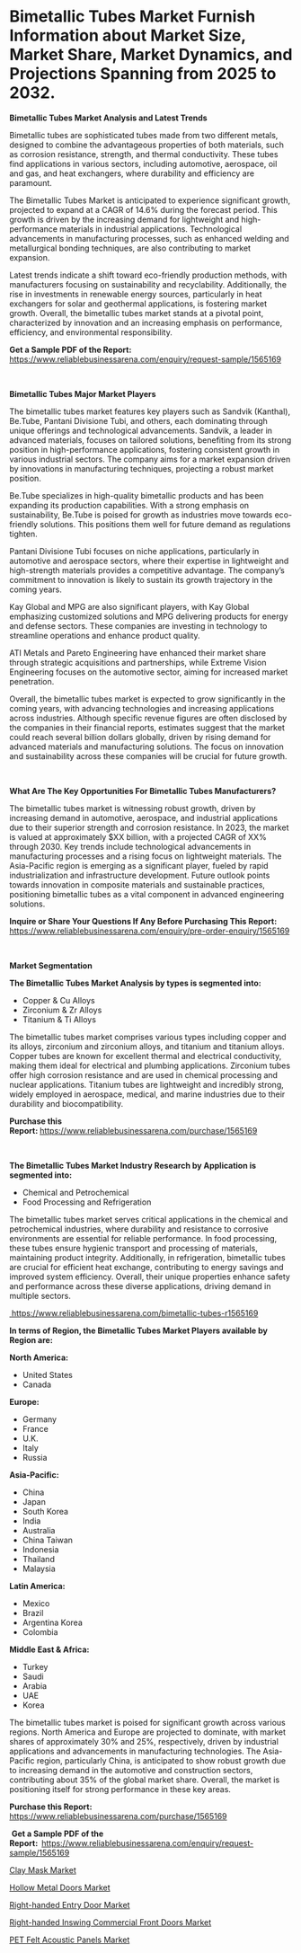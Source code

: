 <p><h1>Bimetallic Tubes Market Furnish Information about Market Size, Market Share, Market Dynamics, and Projections Spanning from 2025 to 2032.</h1></p><p><strong>Bimetallic Tubes Market Analysis and Latest Trends</strong></p>
<p><p>Bimetallic tubes are sophisticated tubes made from two different metals, designed to combine the advantageous properties of both materials, such as corrosion resistance, strength, and thermal conductivity. These tubes find applications in various sectors, including automotive, aerospace, oil and gas, and heat exchangers, where durability and efficiency are paramount.</p><p>The Bimetallic Tubes Market is anticipated to experience significant growth, projected to expand at a CAGR of 14.6% during the forecast period. This growth is driven by the increasing demand for lightweight and high-performance materials in industrial applications. Technological advancements in manufacturing processes, such as enhanced welding and metallurgical bonding techniques, are also contributing to market expansion.</p><p>Latest trends indicate a shift toward eco-friendly production methods, with manufacturers focusing on sustainability and recyclability. Additionally, the rise in investments in renewable energy sources, particularly in heat exchangers for solar and geothermal applications, is fostering market growth. Overall, the bimetallic tubes market stands at a pivotal point, characterized by innovation and an increasing emphasis on performance, efficiency, and environmental responsibility.</p></p>
<p><strong>Get a Sample PDF of the Report:&nbsp;</strong> <a href="https://www.reliablebusinessarena.com/enquiry/request-sample/1565169?utm_campaign=1990&utm_medium=2&utm_source=Github&utm_content=ia&utm_term=30012025&utm_id=bimetallic-tubes">https://www.reliablebusinessarena.com/enquiry/request-sample/1565169</a></p>
<p>&nbsp;</p>
<p><strong>Bimetallic Tubes Major Market Players</strong></p>
<p><p>The bimetallic tubes market features key players such as Sandvik (Kanthal), Be.Tube, Pantani Divisione Tubi, and others, each dominating through unique offerings and technological advancements. Sandvik, a leader in advanced materials, focuses on tailored solutions, benefiting from its strong position in high-performance applications, fostering consistent growth in various industrial sectors. The company aims for a market expansion driven by innovations in manufacturing techniques, projecting a robust market position.</p><p>Be.Tube specializes in high-quality bimetallic products and has been expanding its production capabilities. With a strong emphasis on sustainability, Be.Tube is poised for growth as industries move towards eco-friendly solutions. This positions them well for future demand as regulations tighten.</p><p>Pantani Divisione Tubi focuses on niche applications, particularly in automotive and aerospace sectors, where their expertise in lightweight and high-strength materials provides a competitive advantage. The company’s commitment to innovation is likely to sustain its growth trajectory in the coming years.</p><p>Kay Global and MPG are also significant players, with Kay Global emphasizing customized solutions and MPG delivering products for energy and defense sectors. These companies are investing in technology to streamline operations and enhance product quality.</p><p>ATI Metals and Pareto Engineering have enhanced their market share through strategic acquisitions and partnerships, while Extreme Vision Engineering focuses on the automotive sector, aiming for increased market penetration.</p><p>Overall, the bimetallic tubes market is expected to grow significantly in the coming years, with advancing technologies and increasing applications across industries. Although specific revenue figures are often disclosed by the companies in their financial reports, estimates suggest that the market could reach several billion dollars globally, driven by rising demand for advanced materials and manufacturing solutions. The focus on innovation and sustainability across these companies will be crucial for future growth.</p></p>
<p>&nbsp;</p>
<p><strong>What Are The Key Opportunities For Bimetallic Tubes Manufacturers?</strong></p>
<p><p>The bimetallic tubes market is witnessing robust growth, driven by increasing demand in automotive, aerospace, and industrial applications due to their superior strength and corrosion resistance. In 2023, the market is valued at approximately $XX billion, with a projected CAGR of XX% through 2030. Key trends include technological advancements in manufacturing processes and a rising focus on lightweight materials. The Asia-Pacific region is emerging as a significant player, fueled by rapid industrialization and infrastructure development. Future outlook points towards innovation in composite materials and sustainable practices, positioning bimetallic tubes as a vital component in advanced engineering solutions.</p></p>
<p><strong>Inquire or Share Your Questions If Any Before Purchasing This Report:</strong> <a href="https://www.reliablebusinessarena.com/enquiry/pre-order-enquiry/1565169?utm_campaign=1990&utm_medium=2&utm_source=Github&utm_content=ia&utm_term=30012025&utm_id=bimetallic-tubes">https://www.reliablebusinessarena.com/enquiry/pre-order-enquiry/1565169</a></p>
<p>&nbsp;</p>
<p><strong>Market Segmentation</strong></p>
<p><strong>The Bimetallic Tubes Market Analysis by types is segmented into:</strong></p>
<p><ul><li>Copper & Cu Alloys</li><li>Zirconium & Zr Alloys</li><li>Titanium & Ti Alloys</li></ul></p>
<p><p>The bimetallic tubes market comprises various types including copper and its alloys, zirconium and zirconium alloys, and titanium and titanium alloys. Copper tubes are known for excellent thermal and electrical conductivity, making them ideal for electrical and plumbing applications. Zirconium tubes offer high corrosion resistance and are used in chemical processing and nuclear applications. Titanium tubes are lightweight and incredibly strong, widely employed in aerospace, medical, and marine industries due to their durability and biocompatibility.</p></p>
<p><strong>Purchase this Report:&nbsp;</strong><a href="https://www.reliablebusinessarena.com/purchase/1565169?utm_campaign=1990&utm_medium=2&utm_source=Github&utm_content=ia&utm_term=30012025&utm_id=bimetallic-tubes">https://www.reliablebusinessarena.com/purchase/1565169</a></p>
<p>&nbsp;</p>
<p><strong>The Bimetallic Tubes Market Industry Research by Application is segmented into:</strong></p>
<p><ul><li>Chemical and Petrochemical</li><li>Food Processing and Refrigeration</li></ul></p>
<p><p>The bimetallic tubes market serves critical applications in the chemical and petrochemical industries, where durability and resistance to corrosive environments are essential for reliable performance. In food processing, these tubes ensure hygienic transport and processing of materials, maintaining product integrity. Additionally, in refrigeration, bimetallic tubes are crucial for efficient heat exchange, contributing to energy savings and improved system efficiency. Overall, their unique properties enhance safety and performance across these diverse applications, driving demand in multiple sectors.</p></p>
<p><a href="https://www.reliablebusinessarena.com/bimetallic-tubes-r1565169?utm_campaign=1990&utm_medium=2&utm_source=Github&utm_content=ia&utm_term=30012025&utm_id=bimetallic-tubes">&nbsp;https://www.reliablebusinessarena.com/bimetallic-tubes-r1565169</a></p>
<p><strong>In terms of Region, the Bimetallic Tubes Market Players available by Region are:</strong></p>
<p>
    <p> <strong> North America: </strong>
        <ul>
            <li>United States</li>
            <li>Canada</li>
        </ul>
        </p> 
    <p> <strong> Europe: </strong>
        <ul>
            <li>Germany</li>
            <li>France</li>
            <li>U.K.</li>
            <li>Italy</li>
            <li>Russia</li>
        </ul>
        </p> 
    <p> <strong> Asia-Pacific: </strong>
        <ul>
            <li>China</li>
            <li>Japan</li>
            <li>South Korea</li>
            <li>India</li>
            <li>Australia</li>
            <li>China Taiwan</li>
            <li>Indonesia</li>
            <li>Thailand</li>
            <li>Malaysia</li>
        </ul>
        </p> 
    <p> <strong> Latin America: </strong>
        <ul>
            <li>Mexico</li>
            <li>Brazil</li>
            <li>Argentina Korea</li>
            <li>Colombia</li>
        </ul>
        </p> 
    <p> <strong> Middle East & Africa: </strong>
        <ul>
            <li>Turkey</li>
            <li>Saudi</li>
            <li>Arabia</li>
            <li>UAE</li>
            <li>Korea</li>
        </ul>
    </p>
    </p>
<p><p>The bimetallic tubes market is poised for significant growth across various regions. North America and Europe are projected to dominate, with market shares of approximately 30% and 25%, respectively, driven by industrial applications and advancements in manufacturing technologies. The Asia-Pacific region, particularly China, is anticipated to show robust growth due to increasing demand in the automotive and construction sectors, contributing about 35% of the global market share. Overall, the market is positioning itself for strong performance in these key areas.</p></p>
<p><strong>Purchase this Report: </strong><a href="https://www.reliablebusinessarena.com/purchase/1565169?utm_campaign=1990&utm_medium=2&utm_source=Github&utm_content=ia&utm_term=30012025&utm_id=bimetallic-tubes">https://www.reliablebusinessarena.com/purchase/1565169</a></p>
<p>&nbsp;<strong>Get a Sample PDF of the Report:&nbsp;&nbsp;</strong><a href="https://www.reliablebusinessarena.com/enquiry/request-sample/1565169?utm_campaign=1990&utm_medium=2&utm_source=Github&utm_content=ia&utm_term=30012025&utm_id=bimetallic-tubes">https://www.reliablebusinessarena.com/enquiry/request-sample/1565169</a></p>
<p><strong></strong></p>
<p><p><a href="https://www.linkedin.com/pulse/qualitative-study-clay-mask-market-size-scaling-up-from-drqff?utm_campaign=1990&utm_medium=2&utm_source=Github&utm_content=ia&utm_term=30012025&utm_id=bimetallic-tubes">Clay Mask Market</a></p><p><a href="https://github.com/ygfu6u/Market-Research-Report-List-1/blob/main/hollow-metal-doors-market.md?utm_campaign=1990&utm_medium=2&utm_source=Github&utm_content=ia&utm_term=30012025&utm_id=bimetallic-tubes">Hollow Metal Doors Market</a></p><p><a href="https://www.linkedin.com/pulse/growth-forecast-right-handed-entry-door-market-59-cagr-2025-2032-yxqvf?utm_campaign=1990&utm_medium=2&utm_source=Github&utm_content=ia&utm_term=30012025&utm_id=bimetallic-tubes">Right-handed Entry Door Market</a></p><p><a href="https://www.linkedin.com/pulse/size-estimationof-right-handed-inswing-commercial-front-fvx8f?utm_campaign=1990&utm_medium=2&utm_source=Github&utm_content=ia&utm_term=30012025&utm_id=bimetallic-tubes">Right-handed Inswing Commercial Front Doors Market</a></p><p><a href="https://github.com/leopardmicheal7019/Market-Research-Report-List-1/blob/main/pet-felt-acoustic-panels-market.md?utm_campaign=1990&utm_medium=2&utm_source=Github&utm_content=ia&utm_term=30012025&utm_id=bimetallic-tubes">PET Felt Acoustic Panels Market</a></p></p>